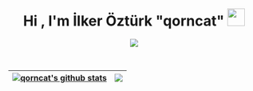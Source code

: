<h1 align="center" nolink>Hi , I'm İlker Öztürk "qorncat" <img src="https://media.giphy.com/media/hvRJCLFzcasrR4ia7z/giphy.gif" width="35"></h1>
<p align="center" nolink>
  <a><img src="https://readme-typing-svg.herokuapp.com?lines=Computer+Science+Student;Competitive+Programmer;I+improving+creativity&center=true&width=500&height=50"></a>
</p>
<br>

 | <a href=""><img align="center" src="https://github-readme-stats.vercel.app/api?username=qorncat&show_icons=true&include_all_commits=true&theme=aura&hide_border=true" alt="qorncat's github stats" /></a> | <a href=""><img align="center" src="https://github-readme-stats.vercel.app/api/top-langs/?username=qorncat&layout=compact&theme=aura&hide_border=true" /></a> |
| ------------- | ------------- |


